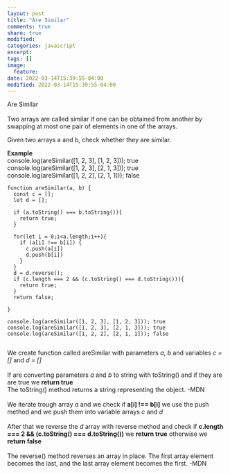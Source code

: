 ```yaml
---
layout: post
title: "Are Similar"
comments: true
share: true
modified:
categories: javascript
excerpt:
tags: []
image:
  feature:
date: 2022-03-14T15:39:55-04:00
modified: 2022-03-14T15:39:55-04:00
---
```


Are Similar
<br><br>
Two arrays are called similar if one can be obtained from another by swapping at most one pair of elements in one of the arrays.

Given two arrays a and b, check whether they are similar.

**Example**<br>
console.log(areSimilar([1, 2, 3], [1, 2, 3])); true<br>
console.log(areSimilar([1, 2, 3], [2, 1, 3])); true<br>
console.log(areSimilar([1, 2, 2], [2, 1, 1])); false<br>




~~~
function areSimilar(a, b) {
  const c = [];
  let d = [];
  
  if (a.toString() === b.toString()){
    return true;
  }

  for(let i = 0;i<a.length;i++){
    if (a[i] !== b[i]) {
      c.push(a[i])
      d.push(b[i])
    }
  }
  d = d.reverse();
  if (c.length === 2 && (c.toString() === d.toString())){
    return true;
  }
  return false;

}

console.log(areSimilar([1, 2, 3], [1, 2, 3])); true
console.log(areSimilar([1, 2, 3], [2, 1, 3])); true
console.log(areSimilar([1, 2, 2], [2, 1, 1])); false


~~~



We create function called areSimilar with parameters *a*, *b* and variables *c = []* and *d = []*
<br><br>
If are converting parameters *a* and *b* to string with toString() and if they are are true we **return true** <br> The toString() method returns a string representing the object. -MDN
<br><br>
We iterate trough array *a* and we check if **a[i] !== b[i]** we use the push method and we push them into variable arrays *c* and *d*
<br><br>
After that we reverse the *d* array with reverse method and check if **c.length === 2 && (c.toString() === d.toString())** we **return true** otherwise we **return false**
<br><br>
The reverse() method reverses an array in place. The first array element becomes the last, and the last array element becomes the first. -MDN

